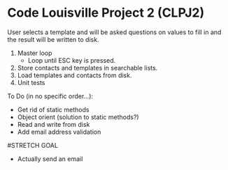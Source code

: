 # Code Louisville Project 2 (CLPJ2)


User selects a template and will be asked questions on values to fill in and the result will be written to disk. 

1. Master loop
    - Loop until ESC key is pressed.
2. Store contacts and templates in searchable lists.
3. Load templates and contacts from disk.
4. Unit tests

To Do (in no specific order...):
- Get rid of static methods
- Object orient (solution to static methods?)
- Read and write from disk
- Add email address validation

#STRETCH GOAL
- Actually send an email
